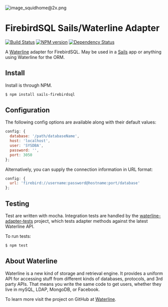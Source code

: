 ![image_squidhome@2x.png](http://i.imgur.com/RIvu9.png)

# FirebirdSQL Sails/Waterline Adapter

[![Build Status](https://travis-ci.org/balderdashy/sails-firebirdsql.png?branch=master)](https://travis-ci.org/balderdashy/sails-firebirdsql) [![NPM version](https://badge.fury.io/js/sails-firebirdsql.png)](http://badge.fury.io/js/sails-firebirdsql) [![Dependency Status](https://gemnasium.com/balderdashy/sails-firebirdsql.png)](https://gemnasium.com/balderdashy/sails-firebirdsql)

A [Waterline](https://github.com/balderdashy/waterline) adapter for FirebirdSQL. May be used in a [Sails](https://github.com/balderdashy/sails) app or anything using Waterline for the ORM.

## Install

Install is through NPM.

```bash
$ npm install sails-firebirdsql
```

## Configuration

The following config options are available along with their default values:

```javascript
config: {
  database: '/path/databaseName',
  host: 'localhost',
  user: 'SYSDBA',
  password: '',
  port: 3050
};
```
Alternatively, you can supply the connection information in URL format:
```javascript
config: {
  url: 'firebird://username:password@hostname:port/database'
};
```

## Testing

Test are written with mocha. Integration tests are handled by the [waterline-adapter-tests](https://github.com/balderdashy/waterline-adapter-tests) project, which tests adapter methods against the latest Waterline API.

To run tests:

```bash
$ npm test
```

## About Waterline

Waterline is a new kind of storage and retrieval engine.  It provides a uniform API for accessing stuff from different kinds of databases, protocols, and 3rd party APIs.  That means you write the same code to get users, whether they live in mySQL, LDAP, MongoDB, or Facebook.

To learn more visit the project on GitHub at [Waterline](https://github.com/balderdashy/waterline).
